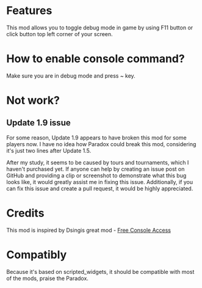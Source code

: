 # Features
This mod allows you to toggle debug mode in game by using F11 button or click button top left corner of your screen.

# How to enable console command?
Make sure you are in debug mode and press ~ key.

# Not work? 

## Update 1.9 issue
For some reason, Update 1.9 appears to have broken this mod for some players now. I have no idea how Paradox could break this mod, considering it's just two lines after Update 1.5.

After my study, it seems to be caused by tours and tournaments, which I haven't purchased yet. If anyone can help by creating an issue post on GitHub and providing a clip or screenshot to demonstrate what this bug looks like, it would greatly assist me in fixing this issue. Additionally, if you can fix this issue and create a pull request, it would be highly appreciated.

# Credits
This mod is inspired by Dsingis  great mod - [Free Console Access](https://steamcommunity.com/sharedfiles/filedetails/?id=2218150778)

# Compatibly
Because it's based on scripted_widgets, it should be compatible with most of the mods, praise the Paradox.
